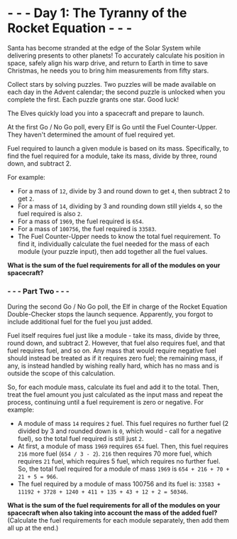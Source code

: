 # - - - Day 1: The Tyranny of the Rocket Equation - - -
Santa has become stranded at the edge of the Solar System while delivering presents to other planets! To accurately calculate his position in space, safely align his warp drive, and return to Earth in time to save Christmas, he needs you to bring him measurements from fifty stars.

Collect stars by solving puzzles. Two puzzles will be made available on each day in the Advent calendar; the second puzzle is unlocked when you complete the first. Each puzzle grants one star. Good luck!

The Elves quickly load you into a spacecraft and prepare to launch.

At the first Go / No Go poll, every Elf is Go until the Fuel Counter-Upper. They haven't determined the amount of fuel required yet.

Fuel required to launch a given module is based on its mass. Specifically, to find the fuel required for a module, take its mass, divide by three, round down, and subtract 2.

For example:
* For a mass of ``12``, divide by 3 and round down to get ``4``, then subtract 2 to get ``2``.
* For a mass of ``14``, dividing by 3 and rounding down still yields ``4``, so the fuel required is also ``2``.
* For a mass of ``1969``, the fuel required is ``654``.
* For a mass of ``100756``, the fuel required is ``33583``.
* The Fuel Counter-Upper needs to know the total fuel requirement. To find it, individually calculate the fuel needed for the mass of each module (your puzzle input), then add together all the fuel values.

**What is the sum of the fuel requirements for all of the modules on your spacecraft?**


### - - - Part Two - - -
During the second Go / No Go poll, the Elf in charge of the Rocket Equation Double-Checker stops the launch sequence. Apparently, you forgot to include additional fuel for the fuel you just added.

Fuel itself requires fuel just like a module - take its mass, divide by three, round down, and subtract 2. However, that fuel also requires fuel, and that fuel requires fuel, and so on. Any mass that would require negative fuel should instead be treated as if it requires zero fuel; the remaining mass, if any, is instead handled by wishing really hard, which has no mass and is outside the scope of this calculation.

So, for each module mass, calculate its fuel and add it to the total. Then, treat the fuel amount you just calculated as the input mass and repeat the process, continuing until a fuel requirement is zero or negative. For example:

* A module of mass ``14`` requires ``2`` fuel. This fuel requires no further fuel (2 divided by 3 and rounded down is ``0``, which would - call for a negative fuel), so the total fuel required is still just ``2``.
* At first, a module of mass ``1969`` requires ``654`` fuel. Then, this fuel requires ``216`` more fuel (``654 / 3 - 2``). ``216`` then requires 70 more fuel, which requires ``21`` fuel, which requires 5 fuel, which requires no further fuel. So, the total fuel required for a module of mass ``1969`` is ``654 + 216 + 70 + 21 + 5 = 966``.
* The fuel required by a module of mass 100756 and its fuel is: ``33583 + 11192 + 3728 + 1240 + 411 + 135 + 43 + 12 + 2 = 50346``.

**What is the sum of the fuel requirements for all of the modules on your spacecraft when also taking into account the mass of the added fuel?** (Calculate the fuel requirements for each module separately, then add them all up at the end.)

